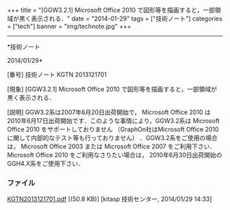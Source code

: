 ﻿+++
title = "[GGW3.2.1] Microsoft Office 2010 で図形等を描画すると，一部領域が黒く表示される．"
date = "2014-01-29"
tags = ["技術ノート"]
categories = ["tech"]
banner = "img/technote.jpg"
+++

-----------------------------------------------------------------------------------------------------------------------------

*技術ノート

2014/01/29*


[番号]
技術ノート KGTN 2013121701

[現象]
[GGW3.2.1] Microsoft Office 2010
で図形等を描画すると，一部領域が黒く表示される．

[説明]
GGW3.2系は2007年6月20日出荷開始で， Microsoft Office 2010
は2010年6月17日出荷開始です．このような事情により，GGW3.2系は Microsoft
Office 2010 をサポートしておりません （GraphOn社はMicrosoft Office 2010
に関して内部的なテスト等も行っておりません）
．GGW3.2系をご使用の場合は， Microsoft Office 2003 または Microsoft
Office 2007 をご利用下さい． Microsoft Office 2010
をご利用なさりたい場合は，
2010年6月30日出荷開始のGGH4.X系をご使用下さい．


### ファイル

 
 


[KGTN2013121701.pdf](http://techreport.kitasp.net/attachments/download/1458/KGTN2013121701.pdf)
 [(50.8 KB)] [kitasp 技術センター, 2014/01/29
14:33]


 


 

